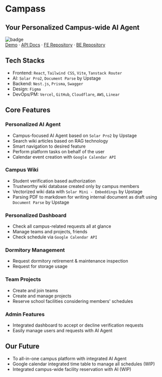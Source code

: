 # Campass

## Your Personalized Campus-wide AI Agent
![badge](https://img.shields.io/badge/-Junction%20Asia%202025-black.svg)  
[Demo](https://campass.scian.xyz/) · [API Docs](https://api.campass.scian.xyz/api) · [FE Repository](https://github.com/studio-void/campass-fe) · [BE Repository](https://github.com/studio-void/campass-be)

## Tech Stacks

- Frontend: `React`, `Tailwind CSS`, `Vite`, `Tanstack Router`
- AI: `Solar Pro2`, `Document Parse` by Upstage
- Backend: `Nest.js`, `Prisma`, `Swagger`
- Design: `Figma`
- DevOps/PM: `Vercel`, `GitHub`, `Cloudflare`, `AWS`, `Linear`

## Core Features

### Personalized AI Agent

- Campus-focused AI Agent based on `Solar Pro2` by Upstage
- Search wiki articles based on RAG technology
- Smart navigation to desired feature
- Perform platform tasks on behalf of the user
- Calendar event creation with `Google Calendar API`

### Campus Wiki

- Student verification based authorization
- Trustworthy wiki database created only by campus members
- Vectorized wiki data with `Solar Mini - Embeddings` by Upstage
- Parsing PDF to markdown for writing internal document as draft using `Document Parse` by Upstage

### Personalized Dashboard

- Check all campus-related requests all at glance
- Manage teams and projects, friends
- Check schedule via `Google Calendar API`

### Dormitory Management

- Request dormitory retirement & maintenance inspection
- Request for storage usage

### Team Projects

- Create and join teams
- Create and manage projects
- Reserve school facilities considering members' schedules

### Admin Features

- Integrated dashboard to accept or decline verification requests
- Easily manage users and requests with AI Agent

## Our Future

- To all-in-one campus platform with integrated AI Agent
- Google calendar integrated time table to manage all schedules (WIP)
- Integrated campus-wide facility reservation with AI (WIP)
